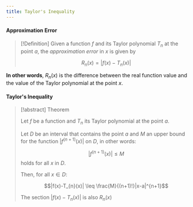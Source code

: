 ```yaml
---
title: Taylor's Inequality
---
```


#### Approximation Error
>[!Definition]
>Given a function $f$ and its Taylor polynomial $T_{n}$ at the point $a$, the *approximation error* in $x$ is given by
>
>$$R_{n}(x)=|f(x)-T_{n}(x)|$$

**In other words**, $R_{n}(x)$ is the difference between the real function value and the value of the Taylor polynomial at the point $x$.
#### Taylor's Inequality
> [!abstract] Theorem
> 
> Let $f$ be a function and $T_{n}$ its Taylor polynomial at the point $a$.
> 
> Let $D$ be an interval that contains the point $a$ and $M$ an upper bound for the function $|f^{(n+1)}(x)|$ on $D$, in other words:
> 
> $$|f^{(n+1)}(x)| \leq M $$ holds for all $x$ in $D$.
> 
> Then, for all $x∈ D$:
> 
> $$|f(x)-T_{n}(x)| \leq \frac{M}{(n+1)!}|x-a|^{n+1}$$
> 
> The section $|f(x)-T_{n}(x)|$ is also $R_{n}(x)$


